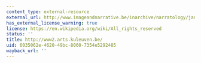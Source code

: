 ```yaml
---
content_type: external-resource
external_url: http://www.imageandnarrative.be/inarchive/narratology/janbaetens.htm
has_external_license_warning: true
license: https://en.wikipedia.org/wiki/All_rights_reserved
status: ''
title: http://www2.arts.kuleuven.be/
uid: 6035062e-4620-49bc-8060-7354e5292485
wayback_url: ''
---
```

